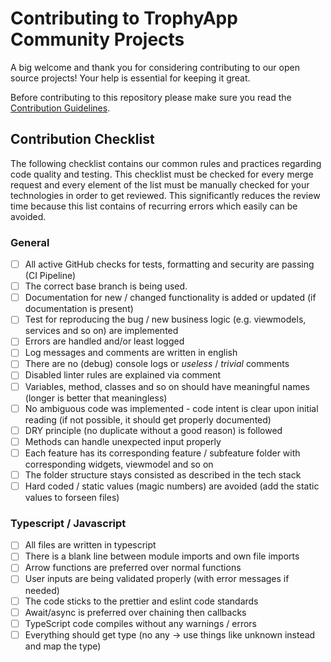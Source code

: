 # Contributing to TrophyApp Community Projects

A big welcome and thank you for considering contributing to our open source projects! Your help is essential for keeping it great.

Before contributing to this repository please make sure you read the [Contribution Guidelines](../CONTRIBUTING.md).

## Contribution Checklist

The following checklist contains our common rules and practices regarding code quality and testing. This checklist must be checked for every merge request and every element of the list must be manually checked for your technologies in order to get reviewed. This significantly reduces the review time because this list contains of recurring errors which easily can be avoided.

### General

- [ ] All active GitHub checks for tests, formatting and security are passing (CI Pipeline)
- [ ] The correct base branch is being used.
- [ ] Documentation for new / changed functionality is added or updated (if documentation is present)
- [ ] Test for reproducing the bug / new business logic (e.g. viewmodels, services and so on) are implemented
- [ ] Errors are handled and/or least logged
- [ ] Log messages and comments are written in english
- [ ] There are no (debug) console logs or _useless_ / _trivial_ comments
- [ ] Disabled linter rules are explained via comment
- [ ] Variables, method, classes and so on should have meaningful names (longer is better that meaningless)
- [ ] No ambiguous code was implemented - code intent is clear upon initial reading (if not possible, it should get properly documented)
- [ ] DRY principle (no duplicate without a good reason) is followed
- [ ] Methods can handle unexpected input properly
- [ ] Each feature has its corresponding feature / subfeature folder with corresponding widgets, viewmodel and so on
- [ ] The folder structure stays consisted as described in the tech stack
- [ ] Hard coded / static values (magic numbers) are avoided (add the static values to forseen files)

### Typescript / Javascript

- [ ] All files are written in typescript
- [ ] There is a blank line between module imports and own file imports
- [ ] Arrow functions are preferred over normal functions
- [ ] User inputs are being validated properly (with error messages if needed)
- [ ] The code sticks to the prettier and eslint code standards
- [ ] Await/async is preferred over chaining then callbacks
- [ ] TypeScript code compiles without any warnings / errors
- [ ] Everything should get type (no any -> use things like unknown instead and map the type)
